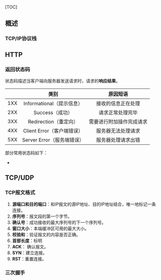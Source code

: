 [TOC]

## 概述

### TCP/IP协议栈







## HTTP

### 返回状态码

状态码描述当客户端向服务器发送请求时，请求的**响应结果**。

|      |            类别            |         原因短语         |
| :--: | :------------------------: | :----------------------: |
| 1XX  | Informational（提示信息）  |    接收的信息正在处理    |
| 2XX  |      Success（成功）       |     请求正常处理完毕     |
| 3XX  |   Redirection（重定向）    | 需要进行附加操作完成请求 |
| 4XX  | Client Error（客户端错误） |    服务器无法处理请求    |
| 5XX  | Server Error（服务端错误） |    服务器处理请求出错    |

部分常用状态码如下：

* 

## TCP/UDP

### TCP报文格式

1. **源端口和目的端口**：和IP报文的源IP地址、目的IP地址结合，唯一地标记一条连接。
2. **序列号**：报文段的第一个字节。
3. **确认号**：成功接收的最大序列号的下一个序列号。
4. **窗口大小**：本端缓冲区可用的最大大小。
5. **校验和**：验证报文的内容是否正确。
6. **首部长度**：标明
7. **ACK**： 确认报文。
8. **SYN**：建立连接。
9. **RST**：重置连接。

### 三次握手



